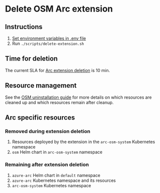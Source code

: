 # Delete OSM Arc extension

## Instructions
1. [Set environment variables in .env file](./get-started#SetEnvVars)
1. Run `./scripts/delete-extension.sh`

## Time for deletion
The current SLA for [Arc extension deletion](https://github.com/Azure/azure-arc-kubernetes-preview/blob/3b69da3d4b695229d044811869e48afcbd78ded9/docs/k8s-extensions.md#delete-extension-instance) is 10 min.

## Resource management
See the [OSM uninstallation guide](https://github.com/openservicemesh/osm/blob/main/docs/uninstallation_guide.md) for more details on which resources are cleaned up and which resources remain after cleanup.

## Arc specific resources 

### Removed during extension deletion
1. Resources deployed by the extension in the `arc-osm-system` Kubernetes namespace
1. `osm` Helm chart in `arc-osm-system` namespace

### Remaining after extension deletion
1. `azure-arc` Helm chart in `default` namespace
1. `azure-arc` Kubernetes namespace and its resources
1. `arc-osm-system` Kubernetes namespace


